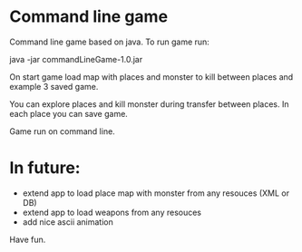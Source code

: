 # Command line game
Command line game based on java.
To run game run:

java -jar commandLineGame-1.0.jar

On start game load map with places and monster to kill between places and example 3 saved game. 

You can explore places and kill monster during transfer between places. In each place you can save game. 

Game run on command line.

# In future:
- extend app to load place map with monster from any resouces (XML or DB)
- extend app to load weapons from any resouces
- add nice ascii animation

Have fun.


